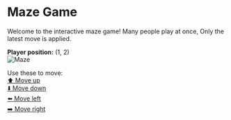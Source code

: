 # Maze Game  
Welcome to the interactive maze game! Many people play at once, Only the latest move is applied.

**Player position:** (1, 2)  
![Maze](https://github-maze-game.vercel.app/images/pos_1_2.png?t=1761661978945)

Use these to move:  
[⬆️ Move up](https://github-maze-game.vercel.app/move/1_2_w)  
[⬇️ Move down](https://github-maze-game.vercel.app/move/1_2_s)  
[⬅️ Move left](https://github-maze-game.vercel.app/move/1_2_a)  
[➡️ Move right](https://github-maze-game.vercel.app/move/1_2_d)
